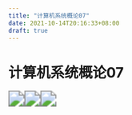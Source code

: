 ```yaml
---
title: "计算机系统概论07"
date: 2021-10-14T20:16:33+08:00
draft: true
---
```


# 计算机系统概论07

<img src="https://blog.clayliu.com/post/img/OS/07/07.%20%E8%AE%A1%E7%AE%97%E6%9C%BA%E7%B3%BB%E7%BB%9F%E6%A6%82%E8%AE%BA07_00001.png" style="zoom:200%;" /><img src="https://blog.clayliu.com/post/img/OS/07/07.%20%E8%AE%A1%E7%AE%97%E6%9C%BA%E7%B3%BB%E7%BB%9F%E6%A6%82%E8%AE%BA07_00002.png" style="zoom:200%;" /><img src="https://blog.clayliu.com/post/img/OS/07/07.%20%E8%AE%A1%E7%AE%97%E6%9C%BA%E7%B3%BB%E7%BB%9F%E6%A6%82%E8%AE%BA07_00003.png" style="zoom:200%;" />


